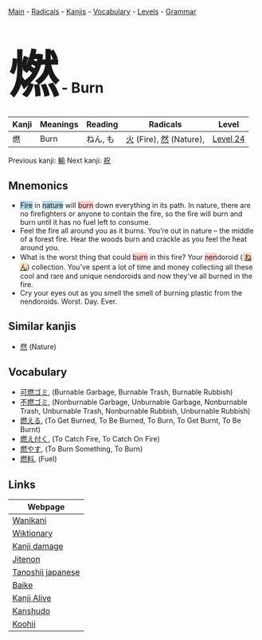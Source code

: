 <style> bigfont {font-size: 100px}</style>
[Main](../README.md) -
[Radicals](../radicals.md) -
[Kanjis](../kanjis.md) -
[Vocabulary](../vocabulary.md) -
[Levels](../levels.md) -
[Grammar](../grammar.md)
# <bigfont> 燃</bigfont> - Burn 

| Kanji | Meanings | Reading | Radicals | Level |
| --- | --- | --- | --- | --- |
| 燃 | Burn | ねん, も | [火](../radicals/火.md) (Fire), [然](../radicals/然.md) (Nature),  | [Level 24](../levels/wk_level24.md) |

Previous kanji: [輸](輸.md) Next kanji: [祝](祝.md) 

## Mnemonics
 * <span style="background-color:#ADD8E6"> Fire</span> in <span style="background-color:#ADD8E6"> nature</span> will <span style="background-color:#ffcccb"> burn</span> down everything in its path. In nature, there are no firefighters or anyone to contain the fire, so the fire will burn and burn until it has no fuel left to consume.
* Feel the fire all around you as it burns. You’re out in nature – the middle of a forest fire. Hear the woods burn and crackle as you feel the heat around you.
* What is the worst thing that could <span style="background-color:#ffcccb"> burn</span> in this fire? Your <span style="background-color:#ffcccb"> nen</span>doroid (<span style="background-color:#fed8b1"> [ねん](https://jisho.org/search/ねん)</span>) collection. You've spent a lot of time and money collecting all these cool and rare and unique nendoroids and now they've all burned in the fire.
* Cry your eyes out as you smell the smell of burning plastic from the nendoroids. Worst. Day. Ever.


## Similar kanjis
 * [然](然.md) (Nature)


## Vocabulary
 * [可燃ゴミ](../vocabulary/燃.md), (Burnable Garbage, Burnable Trash, Burnable Rubbish)
* [不燃ゴミ](../vocabulary/燃.md), (Nonburnable Garbage, Unburnable Garbage, Nonburnable Trash, Unburnable Trash, Nonburnable Rubbish, Unburnable Rubbish)
* [燃える](../vocabulary/燃.md), (To Get Burned, To Be Burned, To Burn, To Get Burnt, To Be Burnt)
* [燃え付く](../vocabulary/燃.md), (To Catch Fire, To Catch On Fire)
* [燃やす](../vocabulary/燃.md), (To Burn Something, To Burn)
* [燃料](../vocabulary/燃.md), (Fuel)



## Links 

| Webpage |
| --- |
| [Wanikani          ](https://www.wanikani.com/kanji/燃) |
| [Wiktionary        ](https://en.wiktionary.org/wiki/燃) |
| [Kanji damage      ](http://www.kanjidamage.com/kanji/search?utf8=✓&q=燃) |
| [Jitenon           ](https://jitenon.com/kanji/燃) |
| [Tanoshii japanese ](https://www.tanoshiijapanese.com/dictionary/kanji.cfm?k=燃) |
| [Baike             ](https://baike.baidu.com/item/燃) |
| [Kanji Alive       ](https://app.kanjialive.com/燃) |
| [Kanshudo          ](https://www.kanshudo.com/searchmn?q=燃) |
| [Koohii            ](https://kanji.koohii.com/study/kanji/燃) |
